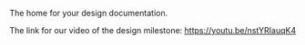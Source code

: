 The home for your design documentation.

The link for our video of the design milestone: https://youtu.be/nstYRIauqK4